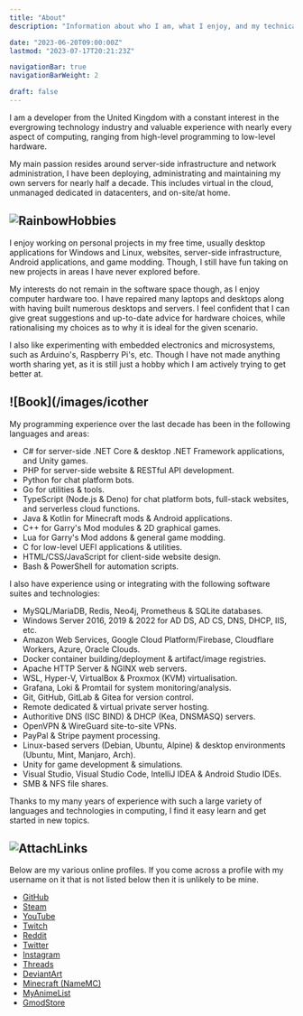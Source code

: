 ```yaml
---
title: "About"
description: "Information about who I am, what I enjoy, and my technical experience."

date: "2023-06-20T09:00:00Z"
lastmod: "2023-07-17T20:21:23Z"

navigationBar: true
navigationBarWeight: 2

draft: false
---
```


I am a developer from the United Kingdom with a constant interest in the evergrowing technology industry and valuable experience with nearly every aspect of computing, ranging from high-level programming to low-level hardware.

My main passion resides around server-side infrastructure and network administration, I have been deploying, administrating and maintaining my own servers for nearly half a decade. This includes virtual in the cloud, unmanaged dedicated in datacenters, and on-site/at home.

## ![Rainbow](/images/icons/rainbow.png)Hobbies

I enjoy working on personal projects in my free time, usually desktop applications for Windows and Linux, websites, server-side infrastructure, Android applications, and game modding. Though, I still have fun taking on new projects in areas I have never explored before.

My interests do not remain in the software space though, as I enjoy computer hardware too. I have repaired many laptops and desktops along with having built numerous desktops and servers. I feel confident that I can give great suggestions and up-to-date advice for hardware choices, while rationalising my choices as to why it is ideal for the given scenario.

I also like experimenting with embedded electronics and microsystems, such as Arduino's, Raspberry Pi's, etc. Though I have not made anything worth sharing yet, as it is still just a hobby which I am actively trying to get better at.

## ![Book](/images/icother

My programming experience over the last decade has been in the following languages and areas:

* C# for server-side .NET Core & desktop .NET Framework applications, and Unity games.
* PHP for server-side website & RESTful API development.
* Python for chat platform bots.
* Go for utilities & tools.
* TypeScript (Node.js & Deno) for chat platform bots, full-stack websites, and serverless cloud functions.
* Java & Kotlin for Minecraft mods & Android applications.
* C++ for Garry's Mod modules & 2D graphical games.
* Lua for Garry's Mod addons & general game modding.
* C for low-level UEFI applications & utilities.
* HTML/CSS/JavaScript for client-side website design.
* Bash & PowerShell for automation scripts.

I also have experience using or integrating with the following software suites and technologies:

* MySQL/MariaDB, Redis, Neo4j, Prometheus & SQLite databases.
* Windows Server 2016, 2019 & 2022 for AD DS, AD CS, DNS, DHCP, IIS, etc.
* Amazon Web Services, Google Cloud Platform/Firebase, Cloudflare Workers, Azure, Oracle Clouds.
* Docker container building/deployment & artifact/image registries.
* Apache HTTP Server & NGINX web servers.
* WSL, Hyper-V, VirtualBox & Proxmox (KVM) virtualisation.
* Grafana, Loki & Promtail for system monitoring/analysis.
* Git, GitHub, GitLab & Gitea for version control.
* Remote dedicated & virtual private server hosting.
* Authoritive DNS (ISC BIND) & DHCP (Kea, DNSMASQ) servers.
* OpenVPN & WireGuard site-to-site VPNs.
* PayPal & Stripe payment processing.
* Linux-based servers (Debian, Ubuntu, Alpine) & desktop environments (Ubuntu, Mint, Manjaro, Arch).
* Unity for game development & simulations.
* Visual Studio, Visual Studio Code, IntelliJ IDEA & Android Studio IDEs.
* SMB & NFS file shares.

Thanks to my many years of experience with such a large variety of languages and technologies in computing, I find it easy learn and get started in new topics.

## ![Attach](/images/icons/attach.png)Links

Below are my various online profiles. If you come across a profile with my username on it that is not listed below then it is unlikely to be mine.

* [GitHub](/github)
* [Steam](/steam)
* [YouTube](/youtube)
* [Twitch](/twitch)
* [Reddit](/reddit)
* [Twitter](/twitter)
* [Instagram](/instagram)
* [Threads](/threads)
* [DeviantArt](/deviantart)
* [Minecraft (NameMC)](/namemc)
* [MyAnimeList](/myanimelist)
* [GmodStore](/gmodstore)
